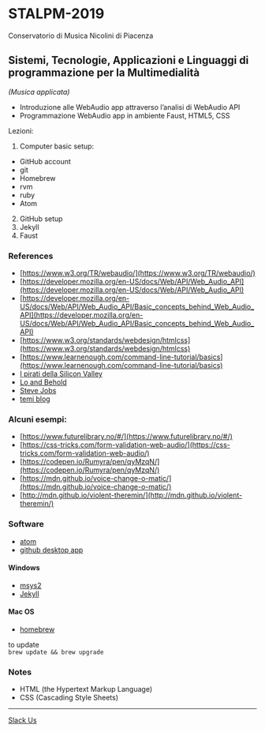 # STALPM-2019

Conservatorio di Musica Nicolini di Piacenza

## Sistemi, Tecnologie, Applicazioni e Linguaggi di programmazione per la Multimedialità

_(Musica applicata)_

- Introduzione alle WebAudio app attraverso l’analisi di WebAudio API
- Programmazione WebAudio app in ambiente Faust, HTML5, CSS

Lezioni:
 1. Computer basic setup:
   - GitHub account
   - git
   - Homebrew
   - rvm
   - ruby
   - Atom
 2. GitHub setup
 3. Jekyll 
 4. Faust

### References
 - [https://www.w3.org/TR/webaudio/](https://www.w3.org/TR/webaudio/)
 - [https://developer.mozilla.org/en-US/docs/Web/API/Web_Audio_API](https://developer.mozilla.org/en-US/docs/Web/API/Web_Audio_API)
 - [https://developer.mozilla.org/en-US/docs/Web/API/Web_Audio_API/Basic_concepts_behind_Web_Audio_API](https://developer.mozilla.org/en-US/docs/Web/API/Web_Audio_API/Basic_concepts_behind_Web_Audio_API)
 - [https://www.w3.org/standards/webdesign/htmlcss](https://www.w3.org/standards/webdesign/htmlcss)
 -  [https://www.learnenough.com/command-line-tutorial/basics](https://www.learnenough.com/command-line-tutorial/basics)
 - [I pirati della Silicon Valley](https://www.imdb.com/title/tt0168122/?ref_=nv_sr_1)
 - [Lo and Behold](https://www.imdb.com/title/tt5275828/?ref_=nv_sr_1)
 - [Steve Jobs](https://www.imdb.com/title/tt2080374/?ref_=nv_sr_1)
 - [temi blog](http://jekyllthemes.org)

### Alcuni esempi:
 - [https://www.futurelibrary.no/#/](https://www.futurelibrary.no/#/)
 - [https://css-tricks.com/form-validation-web-audio/](https://css-tricks.com/form-validation-web-audio/)
 - [https://codepen.io/Rumyra/pen/qyMzqN/](https://codepen.io/Rumyra/pen/qyMzqN/)
 - [https://mdn.github.io/voice-change-o-matic/](https://mdn.github.io/voice-change-o-matic/)
 - [http://mdn.github.io/violent-theremin/](http://mdn.github.io/violent-theremin/)
 
 ### Software
 - [atom](https://atom.io/)
 - [github desktop app](https://desktop.github.com/)

 #### Windows
  - [msys2](http://www.msys2.org)
  - [Jekyll](https://jekyllrb.com/docs/installation/windows/)

 #### Mac OS
  - [homebrew](https://brew.sh/)
  
  to update    
  `brew update && brew upgrade`

 ### Notes
  - HTML (the Hypertext Markup Language)  
  - CSS (Cascading Style Sheets)
---

[Slack Us](https://stalpm-2019.slack.com/)
